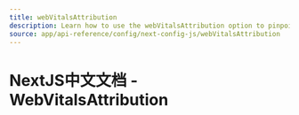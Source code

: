 ```yaml
---
title: webVitalsAttribution
description: Learn how to use the webVitalsAttribution option to pinpoint the source of Web Vitals issues.
source: app/api-reference/config/next-config-js/webVitalsAttribution
---
```


# NextJS中文文档 - WebVitalsAttribution
